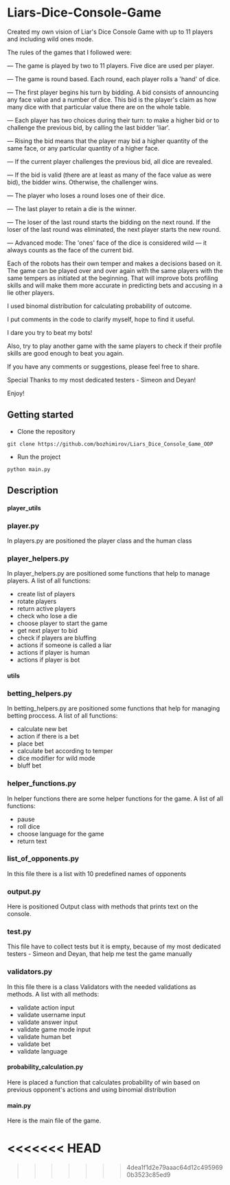 # Liars-Dice-Console-Game

  Created my own vision of Liar's Dice Console Game with up to 11 players and including wild ones mode. 
  
The rules of the games that I followed were:

— The game is played by two to 11 players. Five dice are used per player.  

— The game is round based. Each round, each player rolls a 'hand' of dice.  

— The first player begins his turn by bidding. A bid consists of announcing any face value and a number of dice. This bid is the player's claim as how many dice with that particular value there are on the whole table.  

— Each player has two choices during their turn: to make a higher bid or to challenge the previous bid, by calling the last bidder 'liar'.  

— Rising the bid means that the player may bid a higher quantity of the same face, or any particular quantity of a higher face.   

— If the current player challenges the previous bid, all dice are revealed.  

— If the bid is valid (there are at least as many of the face value as were bid), the bidder wins. Otherwise, the challenger wins.   

— The player who loses a round loses one of their dice.   

— The last player to retain a die is the winner.  

— The loser of the last round starts the bidding on the next round. If the loser of the last round was eliminated, the next player starts the new round.  


— Advanced mode: The 'ones' face of the dice is considered wild — it always counts as the face of the current bid.  

Each of the robots has their own temper and makes a decisions based on it. The game can be played over and over again with the same players with the same tempers as initiated at the beginning. That will improve bots profiling skills and will make them more accurate in predicting bets and accusing in a lie other players.

I used binomal distribution for calculating probability of outcome. 

I put comments in the code to clarify myself, hope to find it useful.

I dare you try to beat my bots! 

Also, try to play another game with the same players to check if their profile skills are good enough to beat you again.

If you have any comments or suggestions, please feel free to share.  

Special Thanks to my most dedicated testers - Simeon and Deyan!

Enjoy!

## Getting started

- Clone the repository

```
git clone https://github.com/bozhimirov/Liars_Dice_Console_Game_OOP
```

- Run the project

```
python main.py
```
## Description

#### **player_utils**
### **player.py**
In players.py are positioned the player class and the human class

### **player_helpers.py**
In player_helpers.py are positioned some functions that help to manage players. A list of all functions:

 - create list of players
 - rotate players
 - return active players
 - check who lose a die
 - choose player to start the game
 - get next player to bid
 - check if players are bluffing
 - actions if someone is called a liar
 - actions if player is human
 - actions if player is bot

#### **utils**
### **betting_helpers.py**
In betting_helpers.py are positioned some functions that help for managing betting proccess. A list of all functions:

- calculate new bet
- action if there is a bet
- place bet
- calculate bet according to temper
- dice modifier for wild mode
- bluff bet

### **helper_functions.py**
In helper functions there are some helper functions for the game. A list of all functions:

- pause
- roll dice
- choose language for the game
- return text

### **list_of_opponents.py**
In this file there is a list with 10 predefined names of opponents


### **output.py**
Here is positioned Output class with methods that prints text on the console. 


### **test.py**
This file have to collect tests but it is empty, because of my most dedicated testers - Simeon and Deyan, that help me test the game manually



### **validators.py**
In this file there is a class Validators with the needed validations as methods. A list with all methods:

- validate action input
- validate username input
- validate answer input
- validate game mode input
- validate human bet 
- validate bet
- validate language


#### **probability_calculation.py**
Here is placed a function that calculates probability of win based on previous opponent's actions and using binomial distribution

#### **main.py**
Here is the main file of the game.

<<<<<<< HEAD
=======

>>>>>>> 4dea1f1d2e79aaac64d12c4959690b3523c85ed9

